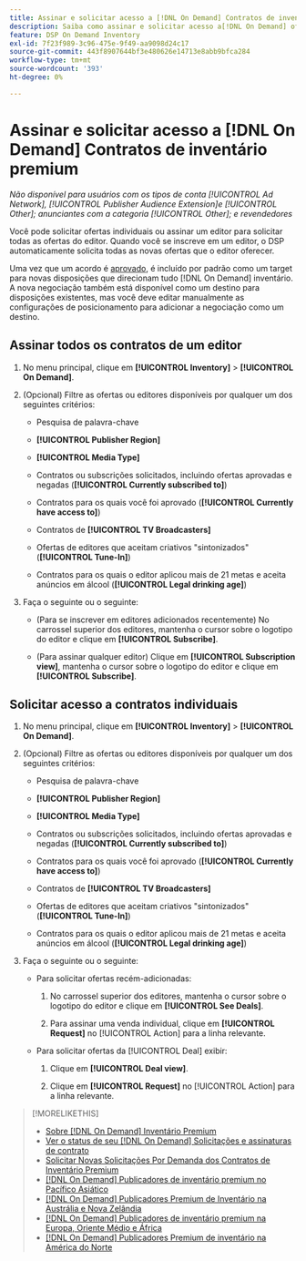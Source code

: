 ```yaml
---
title: Assinar e solicitar acesso a [!DNL On Demand] Contratos de inventário premium
description: Saiba como assinar e solicitar acesso a[!DNL On Demand] ofertas.
feature: DSP On Demand Inventory
exl-id: 7f23f989-3c96-475e-9f49-aa9098d24c17
source-git-commit: 443f8907644bf3e480626e14713e8abb9bfca284
workflow-type: tm+mt
source-wordcount: '393'
ht-degree: 0%

---
```


# Assinar e solicitar acesso a [!DNL On Demand] Contratos de inventário premium

*Não disponível para usuários com os tipos de conta [!UICONTROL Ad Network], [!UICONTROL Publisher Audience Extension]e [!UICONTROL Other]; anunciantes com a categoria [!UICONTROL Other]; e revendedores*

Você pode solicitar ofertas individuais ou assinar um editor para solicitar todas as ofertas do editor. Quando você se inscreve em um editor, o DSP automaticamente solicita todas as novas ofertas que o editor oferecer.

Uma vez que um acordo é [aprovado](/help/dsp/inventory/on-demand-inventory-view-status.md), é incluído por padrão como um target para novas disposições que direcionam tudo [!DNL On Demand] inventário. A nova negociação também está disponível como um destino para disposições existentes, mas você deve editar manualmente as configurações de posicionamento para adicionar a negociação como um destino.

## Assinar todos os contratos de um editor

1. No menu principal, clique em **[!UICONTROL Inventory]** > **[!UICONTROL On Demand]**.

1. (Opcional) Filtre as ofertas ou editores disponíveis por qualquer um dos seguintes critérios:

   * Pesquisa de palavra-chave

   * **[!UICONTROL Publisher Region]**

   * **[!UICONTROL Media Type]**

   * Contratos ou subscrições solicitados, incluindo ofertas aprovadas e negadas (**[!UICONTROL Currently subscribed to]**)

   * Contratos para os quais você foi aprovado (**[!UICONTROL Currently have access to]**)

   * Contratos de **[!UICONTROL TV Broadcasters]**

   * Ofertas de editores que aceitam criativos &quot;sintonizados&quot; (**[!UICONTROL Tune-In]**)

   * Contratos para os quais o editor aplicou mais de 21 metas e aceita anúncios em álcool (**[!UICONTROL Legal drinking age]**)

1. Faça o seguinte ou o seguinte:

   * (Para se inscrever em editores adicionados recentemente) No carrossel superior dos editores, mantenha o cursor sobre o logotipo do editor e clique em **[!UICONTROL Subscribe]**.

   * (Para assinar qualquer editor) Clique em **[!UICONTROL Subscription view]**, mantenha o cursor sobre o logotipo do editor e clique em **[!UICONTROL Subscribe]**.

## Solicitar acesso a contratos individuais

1. No menu principal, clique em **[!UICONTROL Inventory]** > **[!UICONTROL On Demand]**.

1. (Opcional) Filtre as ofertas ou editores disponíveis por qualquer um dos seguintes critérios:

   * Pesquisa de palavra-chave

   * **[!UICONTROL Publisher Region]**

   * **[!UICONTROL Media Type]**

   * Contratos ou subscrições solicitados, incluindo ofertas aprovadas e negadas (**[!UICONTROL Currently subscribed to]**)

   * Contratos para os quais você foi aprovado (**[!UICONTROL Currently have access to]**)

   * Contratos de **[!UICONTROL TV Broadcasters]**

   * Ofertas de editores que aceitam criativos &quot;sintonizados&quot; (**[!UICONTROL Tune-In]**)

   * Contratos para os quais o editor aplicou mais de 21 metas e aceita anúncios em álcool (**[!UICONTROL Legal drinking age]**)

1. Faça o seguinte ou o seguinte:

   * Para solicitar ofertas recém-adicionadas:

      1. No carrossel superior dos editores, mantenha o cursor sobre o logotipo do editor e clique em **[!UICONTROL See Deals]**.

      1. Para assinar uma venda individual, clique em **[!UICONTROL Request]** no [!UICONTROL Action] para a linha relevante.
   * Para solicitar ofertas da [!UICONTROL Deal] exibir:

      1. Clique em **[!UICONTROL Deal view]**.

      1. Clique em **[!UICONTROL Request]** no [!UICONTROL Action] para a linha relevante.


>[!MORELIKETHIS]
>
>* [Sobre [!DNL On Demand] Inventário Premium](on-demand-inventory-about.md)
>* [Ver o status de seu [!DNL On Demand] Solicitações e assinaturas de contrato](on-demand-inventory-view-status.md)
>* [Solicitar Novas Solicitações Por Demanda dos Contratos de Inventário Premium](on-demand-inventory-rerequest.md)
>* [[!DNL On Demand] Publicadores de inventário premium no Pacífico Asiático](on-demand-inventory-publishers-apac.md)
>* [[!DNL On Demand] Publicadores Premium de Inventário na Austrália e Nova Zelândia](on-demand-inventory-publishers-anz.md)
>* [[!DNL On Demand] Publicadores de inventário premium na Europa, Oriente Médio e África](on-demand-inventory-publishers-emea.md)
>* [[!DNL On Demand] Publicadores Premium de inventário na América do Norte](on-demand-inventory-publishers-na.md)

